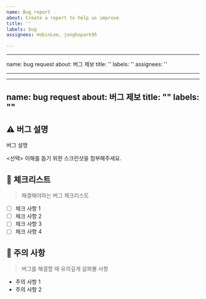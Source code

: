 ```yaml
---
name: Bug report
about: Create a report to help us improve
title: ''
labels: bug
assignees: HobinLee, jonghopark95

---
```


---
name: bug request
about: 버그 제보
title: ''
labels: ''
assignees: ''

---

---
name: bug request
about: 버그 제보
title: ""
labels: ""
---

## ⚠️ 버그 설명

버그 설명

<선택> 이해를 돕기 위한 스크린샷을 첨부해주세요.

## 📑 체크리스트

> 해결해야하는 버그 체크리스트

- [ ] 체크 사항 1
- [ ] 체크 사항 2
- [ ] 체크 사항 3
- [ ] 체크 사항 4

## 🚧 주의 사항

> 버그를 해결할 때 유의깊게 살펴볼 사항

- 주의 사항 1
- 주의 사항 2
